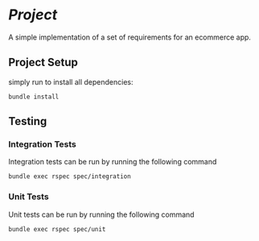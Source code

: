# _Project_

A simple implementation of a set of requirements for an ecommerce app.


## Project Setup

simply run to install all dependencies:

    bundle install

## Testing

### Integration Tests
Integration tests can be run by running the following command

    bundle exec rspec spec/integration

### Unit Tests
Unit tests can be run by running the following command

    bundle exec rspec spec/unit
